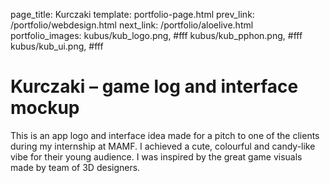 page_title: Kurczaki
template: portfolio-page.html
prev_link: /portfolio/webdesign.html
next_link: /portfolio/aloelive.html
portfolio_images: kubus/kub_logo.png, #fff
    kubus/kub_pphon.png, #fff
    kubus/kub_ui.png, #fff
    
    
# Kurczaki &ndash; game log and interface mockup
This is an app logo and interface idea made for a pitch to one of the clients during my internship at MAMF. I achieved a cute, colourful and candy-like vibe for their young audience. I was inspired by the great game visuals made by team of 3D designers.